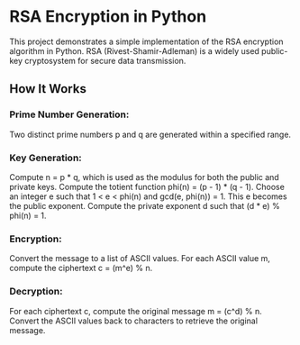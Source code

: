 # RSA Encryption in Python

This project demonstrates a simple implementation of the RSA encryption algorithm in Python. RSA (Rivest-Shamir-Adleman) is a widely used public-key cryptosystem for secure data transmission.

## How It Works
### Prime Number Generation:
Two distinct prime numbers p and q are generated within a specified range.
### Key Generation:
Compute n = p * q, which is used as the modulus for both the public and private keys.
Compute the totient function phi(n) = (p - 1) * (q - 1).
Choose an integer e such that 1 < e < phi(n) and gcd(e, phi(n)) = 1. This e becomes the public exponent.
Compute the private exponent d such that (d * e) % phi(n) = 1.
### Encryption:
Convert the message to a list of ASCII values.
For each ASCII value m, compute the ciphertext c = (m^e) % n.
### Decryption:
For each ciphertext c, compute the original message m = (c^d) % n.
Convert the ASCII values back to characters to retrieve the original message.
